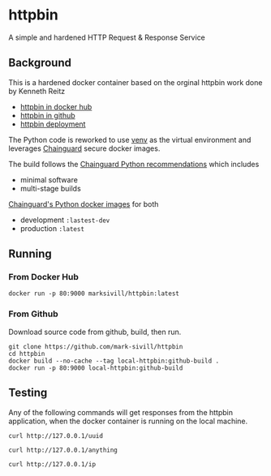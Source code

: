 # httpbin
A simple and hardened HTTP Request &amp; Response Service

## Background

This is a hardened docker container based on the orginal httpbin work done by Kenneth Reitz

* [httpbin in docker hub](https://hub.docker.com/r/kennethreitz/httpbin/)
* [httpbin in github](https://github.com/postmanlabs/httpbin/)
* [httpbin deployment](https://httpbin.org/)

The Python code is reworked to use [venv](https://docs.python.org/3/library/venv.html) as the virtual environment and leverages [Chainguard](http://chainguard.dev) secure docker images.

The build follows the [Chainguard Python recommendations](https://edu.chainguard.dev/chainguard/chainguard-images/getting-started/python/) which includes

* minimal software 
* multi-stage builds

 [Chainguard's Python docker images](https://hub.docker.com/r/chainguard/python) for both

* development `:lastest-dev`
* production `:latest`

## Running

### From Docker Hub

```
docker run -p 80:9000 marksivill/httpbin:latest
```

### From Github

Download source code from github, build, then run.

```
git clone https://github.com/mark-sivill/httpbin
cd httpbin
docker build --no-cache --tag local-httpbin:github-build .
docker run -p 80:9000 local-httpbin:github-build
```

## Testing

Any of the following commands will get responses from the httpbin application, when the docker container is running on the local machine.

```
curl http://127.0.0.1/uuid
```

```
curl http://127.0.0.1/anything
```

```
curl http://127.0.0.1/ip
```




